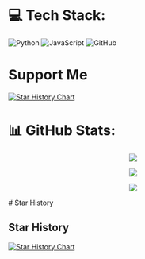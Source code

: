 # 💻 Tech Stack:
![Python](https://img.shields.io/badge/python-3670A0?style=for-the-badge&logo=python&logoColor=ffdd54) ![JavaScript](https://img.shields.io/badge/javascript-%23323330.svg?style=for-the-badge&logo=javascript&logoColor=%23F7DF1E) ![GitHub](https://img.shields.io/badge/GitHub-%23121011.svg?style=for-the-badge&logo=github&logoColor=white)

# Support Me

<a href="https://www.buymeacoffee.com/kaliiii">
  <picture>
    <source media="(prefers-color-scheme: dark)" srcset="https://www.buymeacoffee.com/assets/img/custom_images/black_img.png" />
    <source media="(prefers-color-scheme: light)" srcset="https://www.buymeacoffee.com/assets/img/custom_images/white_img.png" />
    <img alt="Star History Chart" src="https://www.buymeacoffee.com/assets/img/custom_images/black_img.png" />
  </picture>
</a>

# 📊 GitHub Stats:
<p align="center">
  <img src="https://github-readme-stats.vercel.app/api?username=kaliiiiiiiiii&theme=dark&hide_border=false&include_all_commits=true&count_private=true" />
</p>
<p align="center">
  <img src="https://github-readme-streak-stats.herokuapp.com/?user=kaliiiiiiiiii&theme=dark&hide_border=false" />
</p>
<p align="center">
  <img src="https://github-readme-stats.vercel.app/api/top-langs/?username=kaliiiiiiiiii&theme=dark&hide_border=false&include_all_commits=true&count_private=true&layout=compact" />
</p>
# Star History

## Star History

<a href="https://star-history.com/#kaliiiiiiiiii/Selenium-Profiles&kaliiiiiiiiii/Selenium-Driverless&Timeline">
  <picture>
    <source media="(prefers-color-scheme: dark)" srcset="https://api.star-history.com/svg?repos=kaliiiiiiiiii/Selenium-Profiles,kaliiiiiiiiii/Selenium-Driverless&type=Timeline&theme=dark" />
    <source media="(prefers-color-scheme: light)" srcset="https://api.star-history.com/svg?repos=kaliiiiiiiiii/Selenium-Profiles,kaliiiiiiiiii/Selenium-Driverless&type=Timeline" />
    <img alt="Star History Chart" src="https://api.star-history.com/svg?repos=kaliiiiiiiiii/Selenium-Profiles,kaliiiiiiiiii/Selenium-Driverless&type=Timeline" />
  </picture>
</a>


